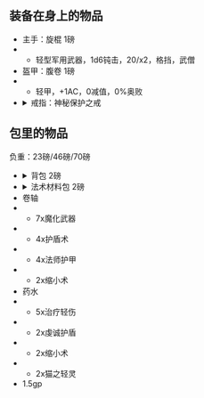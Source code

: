 ## 装备在身上的物品

- 主手：旋棍 1磅
- - 轻型军用武器，1d6钝击，20/x2，格挡，武僧
- 盔甲：腹卷 1磅
- - 轻甲，+1AC，0减值，0%奥败
- <details><summary>戒指：神秘保护之戒</summary>在佩戴者死亡时，开始引导释放法术"生命之息"，法术立即开始，但在10轮后才生效。使用一次后摧毁。</details>

<!-- 锥剑跟重剑一样长，但它被设计用来刺击。它的“剑刃”就是一根三棱锥刺，有的时候甚至会做成六棱。就像重剑一样，锥剑经过异种武器训练可以单手使用，但它同样也可以当做双手军用武器来使用。单手持用时，就视为单手武器；双手持用时，就视为双手武器。当你擅长单手使用锥剑，则在使用符合体型的锥剑时，无论单手持用还是双手持用，无论它不是轻型武器，都可以将武器娴熟专长适用于锥剑上，即用敏捷代替力量来计算攻击。军用武器，2d4穿刺，18-20/x2 -->

## 包里的物品

负重：23磅/46磅/70磅

- <details><summary>背包 2磅</summary>这种皮革背包有一个大口袋，可用扣带关闭，可容纳约2立方英尺的物品。有些背包在侧面会有一个或多个小口袋。</details>
- <details><summary>法术材料包 2磅</summary>这枚小皮包里准备了你所有法术所需的施法材料和器材，不过并不包含更加昂贵的法术材料，神术法器和体积无法装入皮包的材料。大多数法术材料包都是防水的，并且可以挎在腰上或挂在胸带上。</details>
- 卷轴
- - 7x魔化武器
- - 4x护盾术
- - 4x法师护甲
- - 2x缩小术
- 药水
- - 5x治疗轻伤
- - 2x虔诚护盾
- - 2x缩小术
- - 2x猫之轻灵
- 1.5gp